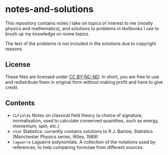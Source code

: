 # notes-and-solutions
This repository contains notes I take on topics of interest to me (mostly physics and mathematics), and solutions to problems in textbooks I use to brush up my knowledge on some topics.

The text of the problems is not included in the solutions due to copyright reasons.

## License

These files are licensed under [CC BY-NC-ND](https://creativecommons.org/share-your-work/cclicenses/). In short, you are free to use and redistribute them in original form without making profit and have to give credit.

## Contents

 * `CLFields` Notes on classical field theory (a choice of signature, normalisation, used to calculate conserved quantities, such as energy, momentum, spin, etc.)
 * `stat` Statistics: currently contains solutions to R.J.&nbsp;Barlow, Statistics (Manchester Physics series, Wiley, 1989)
 * `laguerre` Laguerre polynomials. A collection of the notations used by references, to help comparing formulae from different sources.